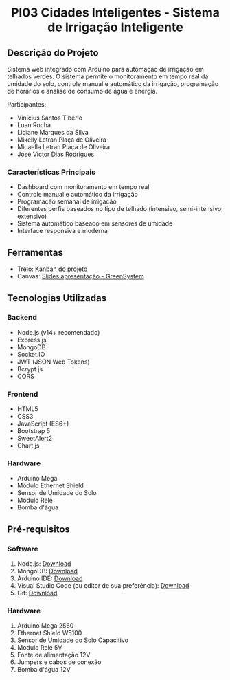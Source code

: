 <h1 align="center">PI03 Cidades Inteligentes - Sistema de Irrigação Inteligente</h1>

## Descrição do Projeto
Sistema web integrado com Arduino para automação de irrigação em telhados verdes. O sistema permite o monitoramento em tempo real da umidade do solo, controle manual e automático da irrigação, programação de horários e análise de consumo de água e energia.

<p>Participantes:</p>
<ul>
  <li>Vinícius Santos Tibério</li>
  <li>Luan Rocha</li>
  <li>Lidiane Marques da Silva</li>
  <li>Mikelly Letran Plaça de Oliveira</li>
  <li>Micaella Letran Plaça de Oliveira</li>
  <li>José Victor Dias Rodrigues</li>
</ul>

### Características Principais
- Dashboard com monitoramento em tempo real
- Controle manual e automático da irrigação
- Programação semanal de irrigação
- Diferentes perfis baseados no tipo de telhado (intensivo, semi-intensivo, extensivo)
- Sistema automático baseado em sensores de umidade
- Interface responsiva e moderna

## Ferramentas
- Trelo: [Kanban do projeto](https://trello.com/b/Iawcvsdz/sistema-de-irriga%C3%A7%C3%A3o)
- Canvas: [Slides apresentação - GreenSystem](https://www.canva.com/design/DAGWfwGYtGU/E_X0rWK87MzV-wM1KVsrJQ/edit?utm_content=DAGWfwGYtGU&utm_campaign=designshare&utm_medium=link2&utm_source=sharebutton)
## Tecnologias Utilizadas

### Backend
- Node.js (v14+ recomendado)
- Express.js
- MongoDB
- Socket.IO
- JWT (JSON Web Tokens)
- Bcrypt.js
- CORS

### Frontend
- HTML5
- CSS3
- JavaScript (ES6+)
- Bootstrap 5
- SweetAlert2
- Chart.js

### Hardware
- Arduino Mega
- Módulo Ethernet Shield
- Sensor de Umidade do Solo
- Módulo Relé
- Bomba d'água

## Pré-requisitos

### Software
1. Node.js: [Download](https://nodejs.org/)
2. MongoDB: [Download](https://www.mongodb.com/try/download/community)
3. Arduino IDE: [Download](https://www.arduino.cc/en/software)
4. Visual Studio Code (ou editor de sua preferência): [Download](https://code.visualstudio.com/)
5. Git: [Download](https://git-scm.com/)

### Hardware
1. Arduino Mega 2560
2. Ethernet Shield W5100
3. Sensor de Umidade do Solo Capacitivo
4. Módulo Relé 5V
5. Fonte de alimentação 12V
6. Jumpers e cabos de conexão
7. Bomba d'água 12V


